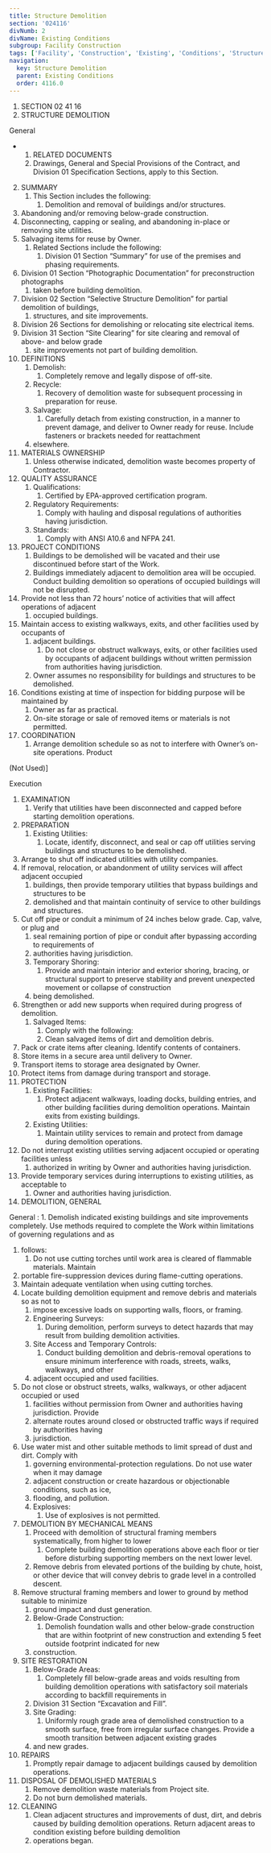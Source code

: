 ```yaml
---
title: Structure Demolition
section: '024116'
divNumb: 2
divName: Existing Conditions
subgroup: Facility Construction
tags: ['Facility', 'Construction', 'Existing', 'Conditions', 'Structure', 'Demolition']
navigation:
  key: Structure Demolition
  parent: Existing Conditions
  order: 4116.0
---
```


   1. SECTION 02 41 16
   1. STRUCTURE DEMOLITION

General

* 
	1. RELATED DOCUMENTS
   1. Drawings, General and Special Provisions of the Contract, and Division 01 Specification
Sections, apply to this Section.
2. SUMMARY
   1. This Section includes the following:
      1. Demolition and removal of buildings and/or structures.
2. Abandoning and/or removing below-grade construction.
3. Disconnecting, capping or sealing, and abandoning in-place or removing site utilities.
4. Salvaging items for reuse by Owner.
   1. Related Sections include the following:
      1. Division 01 Section “Summary” for use of the premises and phasing requirements.
2. Division 01 Section “Photographic Documentation” for preconstruction photographs
   1. taken before building demolition.
3. Division 02 Section “Selective Structure Demolition” for partial demolition of buildings,
   1. structures, and site improvements.
4. Division 26 Sections for demolishing or relocating site electrical items.
5. Division 31 Section “Site Clearing” for site clearing and removal of above- and below grade
   1. site improvements not part of building demolition.
3. DEFINITIONS
   1. Demolish:
      1. Completely remove and legally dispose of off-site.
   1. Recycle:
      1. Recovery of demolition waste for subsequent processing in preparation for reuse.
   1. Salvage:
      1. Carefully detach from existing construction, in a manner to prevent damage, and
deliver to Owner ready for reuse. Include fasteners or brackets needed for reattachment
   1. elsewhere.
4. MATERIALS OWNERSHIP
   1. Unless otherwise indicated, demolition waste becomes property of Contractor.
5. QUALITY ASSURANCE
   1. Qualifications:
      1. Certified by EPA-approved certification program.
   1. Regulatory Requirements:
      1. Comply with hauling and disposal regulations of authorities having
jurisdiction.
   1. Standards:
      1. Comply with ANSI A10.6 and NFPA 241.
6. PROJECT CONDITIONS
   1. Buildings to be demolished will be vacated and their use discontinued before start of the Work.
   1. Buildings immediately adjacent to demolition area will be occupied. Conduct building
demolition so operations of occupied buildings will not be disrupted.
1. Provide not less than 72 hours’ notice of activities that will affect operations of adjacent
   1. occupied buildings.
2. Maintain access to existing walkways, exits, and other facilities used by occupants of
   1. adjacent buildings.
      1. Do not close or obstruct walkways, exits, or other facilities used by occupants of
adjacent buildings without written permission from authorities having jurisdiction.
   1. Owner assumes no responsibility for buildings and structures to be demolished.
1. Conditions existing at time of inspection for bidding purpose will be maintained by
   1. Owner as far as practical.
   1. On-site storage or sale of removed items or materials is not permitted.
7. COORDINATION
   1. Arrange demolition schedule so as not to interfere with Owner’s on-site operations.
Product

(Not Used)]

Execution
1. EXAMINATION
   1. Verify that utilities have been disconnected and capped before starting demolition operations.
2. PREPARATION
   1. Existing Utilities:
      1. Locate, identify, disconnect, and seal or cap off utilities serving buildings
and structures to be demolished.
1. Arrange to shut off indicated utilities with utility companies.
2. If removal, relocation, or abandonment of utility services will affect adjacent occupied
   1. buildings, then provide temporary utilities that bypass buildings and structures to be
   1. demolished and that maintain continuity of service to other buildings and structures.
3. Cut off pipe or conduit a minimum of 24 inches below grade. Cap, valve, or plug and
   1. seal remaining portion of pipe or conduit after bypassing according to requirements of
   1. authorities having jurisdiction.
   1. Temporary Shoring:
      1. Provide and maintain interior and exterior shoring, bracing, or structural
support to preserve stability and prevent unexpected movement or collapse of construction
   1. being demolished.
1. Strengthen or add new supports when required during progress of demolition.
   1. Salvaged Items:
      1. Comply with the following:
      1. Clean salvaged items of dirt and demolition debris.
2. Pack or crate items after cleaning. Identify contents of containers.
3. Store items in a secure area until delivery to Owner.
4. Transport items to storage area designated by Owner.
5. Protect items from damage during transport and storage.
3. PROTECTION
   1. Existing Facilities:
      1. Protect adjacent walkways, loading docks, building entries, and other
building facilities during demolition operations. Maintain exits from existing buildings.
   1. Existing Utilities:
      1. Maintain utility services to remain and protect from damage during
demolition operations.
1. Do not interrupt existing utilities serving adjacent occupied or operating facilities unless
   1. authorized in writing by Owner and authorities having jurisdiction.
2. Provide temporary services during interruptions to existing utilities, as acceptable to
   1. Owner and authorities having jurisdiction.
4. DEMOLITION, GENERAL

General
:
      1. Demolish indicated existing buildings and site improvements completely. Use
methods required to complete the Work within limitations of governing regulations and as
   1. follows:
         1. Do not use cutting torches until work area is cleared of flammable materials. Maintain
   1. portable fire-suppression devices during flame-cutting operations.
2. Maintain adequate ventilation when using cutting torches.
3. Locate building demolition equipment and remove debris and materials so as not to
   1. impose excessive loads on supporting walls, floors, or framing.
   1. Engineering Surveys:
      1. During demolition, perform surveys to detect hazards that may result
from building demolition activities.
   1. Site Access and Temporary Controls:
      1. Conduct building demolition and debris-removal
operations to ensure minimum interference with roads, streets, walks, walkways, and other
   1. adjacent occupied and used facilities.
1. Do not close or obstruct streets, walks, walkways, or other adjacent occupied or used
   1. facilities without permission from Owner and authorities having jurisdiction. Provide
   1. alternate routes around closed or obstructed traffic ways if required by authorities having
   1. jurisdiction.
2. Use water mist and other suitable methods to limit spread of dust and dirt. Comply with
   1. governing environmental-protection regulations. Do not use water when it may damage
   1. adjacent construction or create hazardous or objectionable conditions, such as ice,
   1. flooding, and pollution.
   1. Explosives:
      1. Use of explosives is not permitted.
5. DEMOLITION BY MECHANICAL MEANS
   1. Proceed with demolition of structural framing members systematically, from higher to lower
      1. Complete building demolition operations above each floor or tier before disturbing
supporting members on the next lower level.
   1. Remove debris from elevated portions of the building by chute, hoist, or other device that will
convey debris to grade level in a controlled descent.
1. Remove structural framing members and lower to ground by method suitable to minimize
   1. ground impact and dust generation.
   1. Below-Grade Construction:
      1. Demolish foundation walls and other below-grade construction that
are within footprint of new construction and extending 5 feet outside footprint indicated for new
   1. construction.
6. SITE RESTORATION
   1. Below-Grade Areas:
      1. Completely fill below-grade areas and voids resulting from building
demolition operations with satisfactory soil materials according to backfill requirements in
   1. Division 31 Section “Excavation and Fill”.
   1. Site Grading:
      1. Uniformly rough grade area of demolished construction to a smooth surface, free
from irregular surface changes. Provide a smooth transition between adjacent existing grades
   1. and new grades.
7. REPAIRS
   1. Promptly repair damage to adjacent buildings caused by demolition operations.
8. DISPOSAL OF DEMOLISHED MATERIALS
   1. Remove demolition waste materials from Project site.
   1. Do not burn demolished materials.
9. CLEANING
   1. Clean adjacent structures and improvements of dust, dirt, and debris caused by building
demolition operations. Return adjacent areas to condition existing before building demolition
   1. operations began.

